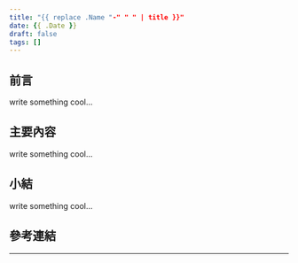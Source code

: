 ```yaml
---
title: "{{ replace .Name "-" " " | title }}"
date: {{ .Date }}
draft: false
tags: []
---
```


## 前言

write something cool...

## 主要內容

write something cool...

## 小結

write something cool...

## 參考連結

______________________________________________________________________
